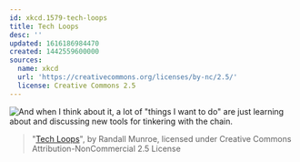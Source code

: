```yaml
---
id: xkcd.1579-tech-loops
title: Tech Loops
desc: ''
updated: 1616186984470
created: 1442559600000
sources:
  name: xkcd
  url: 'https://creativecommons.org/licenses/by-nc/2.5/'
  license: Creative Commons 2.5
---
```

![And when I think about it, a lot of "things I want to do" are just learning about and discussing new tools for tinkering with the chain.](https://imgs.xkcd.com/comics/tech_loops.png)
> "[Tech Loops](https://xkcd.com/1579/)", by Randall Munroe, licensed under Creative Commons Attribution-NonCommercial 2.5 License
